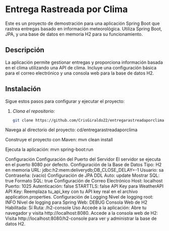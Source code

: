 # Entrega Rastreada por Clima

Este es un proyecto de demostración para una aplicación Spring Boot que rastrea entregas basado en información meteorológica. Utiliza Spring Boot, JPA, y una base de datos en memoria H2 para su funcionamiento.

## Descripción

La aplicación permite gestionar entregas y proporciona información basada en el clima utilizando una API de clima. Incluye una configuración básica para el correo electrónico y una consola web para la base de datos H2.

## Instalación

Sigue estos pasos para configurar y ejecutar el proyecto:

1. *Clona el repositorio:*
   ```bash
   git clone https://github.com/CrisGiraldo22/entregarastreadaporclima.git

Navega al directorio del proyecto:
cd/entregarastreadaporclima

Construye el proyecto con Maven: mvn clean install

Ejecuta la aplicación: mvn spring-boot:run

Configuración
Configuración del Puerto del Servidor
El servidor se ejecuta en el puerto 8080 por defecto.
Configuración de la Base de Datos
Tipo: H2 en memoria
URL: jdbc:h2:mem:deliverydb;DB_CLOSE_DELAY=-1
Usuario: sa
Contraseña: (vacío)
Configuración de JPA
DDL Auto: update
Mostrar SQL: true
Formato SQL: true
Configuración de Correo Electrónico
Host: localhost
Puerto: 1025
Autenticación: false
STARTTLS: false
API Key para WeatherAPI
API Key: Reemplaza tu_api_key con tu API key real en el archivo application.properties.
Configuración de Logging
Nivel de logging root: INFO
Nivel de logging para Spring Web: DEBUG
Consola Web de H2
Habilitada: Sí
Ruta: /h2-console
Uso
Accede a la aplicación: Abre tu navegador y visita http://localhost:8080.
Accede a la consola web de H2: Visita http://localhost:8080/h2-console para ver y administrar la base de datos H2.

